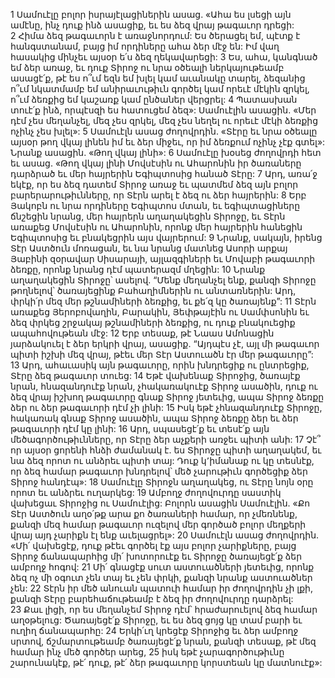 1 Սամուէլը բոլոր իսրայէլացիներին ասաց. «Ահա ես լսեցի այն ամէնը, ինչ դուք ինձ ասացիք, եւ ես ձեզ վրայ թագաւոր դրեցի: 2 Հիմա ձեզ թագաւորն է առաջնորդում: Ես ծերացել եմ, պէտք է հանգստանամ, բայց իմ որդիները ահա ձեր մէջ են: Իմ վաղ հասակից մինչեւ այսօր ե՛ս ձեզ ղեկավարեցի: 3 Ես, ահա, կանգնած եմ ձեր առաջ, եւ դուք Տիրոջ ու նրա օծեալի ներկայութեամբ ասացէ՛ք, թէ ես ո՞ւմ եզն եմ խլել կամ աւանակը տարել, ձեզանից ո՞ւմ նկատմամբ եմ անիրաւութիւն գործել կամ որեւէ մէկին զրկել, ո՞ւմ ձեռքից եմ կաշառք կամ ընծաներ վերցրել: 4 Պատասխան տուէ՛ք ինձ, որպէսզի ես հատուցեմ ձեզ»: Սամուէլին ասացին. «Մեր դէմ չես մեղանչել, մեզ չես զրկել, մեզ չես նեղել ու որեւէ մէկի ձեռքից ոչինչ չես խլել»:
5 Սամուէլն ասաց ժողովրդին. «Տէրը եւ նրա օծեալը այսօր թող վկայ լինեն իմ եւ ձեր միջեւ, որ իմ ձեռքում ոչինչ չէք գտել»: Նրանք ասացին. «Թող վկայ լինի»:
6 Սամուէլը խօսեց ժողովրդի հետ եւ ասաց. «Թող վկայ լինի Մովսէսին ու Ահարոնին իր ծառաները դարձրած եւ մեր հայրերին Եգիպտոսից հանած Տէրը: 7 Արդ, առա՛ջ եկէք, որ ես ձեզ դատեմ Տիրոջ առաջ եւ պատմեմ ձեզ այն բոլոր բարերարութիւնները, որ Տէրն արել է ձեզ ու ձեր հայրերին: 8 Երբ Յակոբն ու նրա որդիները Եգիպտոս մտան, եւ եգիպտացիները ճնշեցին նրանց, մեր հայրերն աղաղակեցին Տիրոջը, եւ Տէրն առաքեց Մովսէսին ու Ահարոնին, որոնք մեր հայրերին հանեցին Եգիպտոսից եւ բնակեցրին այս վայրերում: 9 Նրանք, սակայն, իրենց Տէր Աստծուն մոռացան, եւ նա նրանց մատնեց Ասորի արքայ Յաբինի զօրավար Սիսարայի, այլազգիների եւ Մովաբի թագաւորի ձեռքը, որոնք նրանց դէմ պատերազմ մղեցին: 10 Նրանք աղաղակեցին Տիրոջը՝ ասելով. “Մենք մեղանչել ենք, քանզի Տիրոջը թողնելով՝ ծառայեցինք Բահաղիմներին ու անտառներին: Արդ, փրկի՛ր մեզ մեր թշնամիների ձեռքից, եւ քե՛զ կը ծառայենք”: 11 Տէրն առաքեց Յերոբովաղին, Բարակին, Յեփթայէին ու Սամփսոնին եւ ձեզ փրկեց շրջակայ թշնամիների ձեռքից, ու դուք բնակուեցիք ապահովութեան մէջ: 12 Երբ տեսաք, թէ Նաաս Ամոնացին յարձակուել է ձեր երկրի վրայ, ասացիք. “Այդպէս չէ, այլ մի թագաւոր պիտի իշխի մեզ վրայ, թէեւ մեր Տէր Աստուածն էր մեր թագաւորը”: 13 Արդ, ահաւասիկ այն թագաւորը, որին խնդրեցիք ու ընտրեցիք, Տէրը ձեզ թագաւոր տուեց: 14 Եթէ վախենաք Տիրոջից, ծառայէք նրան, հնազանդուէք նրան, չհակառակուէք Տիրոջ ասածին, դուք ու ձեզ վրայ իշխող թագաւորը գնաք Տիրոջ յետեւից, ապա Տիրոջ ձեռքը ձեր ու ձեր թագաւորի դէմ չի լինի: 15 Իսկ եթէ չհնազանդուէք Տիրոջը, հակառակ գնաք Տիրոջ ասածին, ապա Տիրոջ ձեռքը ձեր եւ ձեր թագաւորի դէմ կը լինի: 16 Արդ, սպասեցէ՛ք եւ տեսէ՛ք այն մեծագործութիւնները, որ Տէրը ձեր աչքերի առջեւ պիտի անի: 17 Չէ՞ որ այսօր ցորենի հնձի ժամանակ է. ես Տիրոջը պիտի աղաղակեմ, եւ նա ձեզ որոտ ու անձրեւ պիտի տայ: Դուք կ՚իմանաք ու կը տեսնէք, որ ձեզ համար թագաւոր խնդրելով՝ մեծ չարութիւն գործեցիք ձեր Տիրոջ հանդէպ»:
18 Սամուէլը Տիրոջն աղաղակեց, ու Տէրը նոյն օրը որոտ եւ անձրեւ ուղարկեց: 19 Ամբողջ ժողովուրդը սաստիկ վախեցաւ Տիրոջից ու Սամուէլից: Բոլորն ասացին Սամուէլին. «Քո Տէր Աստծուն աղօ՛թք արա քո ծառաների համար, որ չմեռնենք, քանզի մեզ համար թագաւոր ուզելով մեր գործած բոլոր մեղքերի վրայ այդ չարիքն էլ ենք աւելացրել»: 20 Սամուէլն ասաց ժողովրդին. «Մի՛ վախեցէք, դուք թէեւ գործել էք այս բոլոր չարիքները, բայց Տիրոջ ճանապարհից մի՛ խոտորուէք եւ Տիրոջը ծառայեցէ՛ք ձեր ամբողջ հոգով: 21 Մի՛ գնացէք սուտ աստուածների յետեւից, որոնք ձեզ ոչ մի օգուտ չեն տայ եւ չեն փրկի, քանզի նրանք աստուածներ չեն: 22 Տէրն իր մեծ անուան պատուի համար իր ժողովրդին չի լքի, քանզի Տէրը բարեհաճութեամբ է ձեզ իր ժողովուրդը դարձրել: 23 Քաւ լիցի, որ ես մեղանչեմ Տիրոջ դէմ՝ հրաժարուելով ձեզ համար աղօթելուց: Ծառայեցէ՛ք Տիրոջը, եւ ես ձեզ ցոյց կը տամ բարի եւ ուղիղ ճանապարհը: 24 Երկի՛ւղ կրեցէք Տիրոջից եւ ձեր ամբողջ սրտով, ճշմարտութեամբ ծառայեցէ՛ք նրան, քանզի տեսաք, թէ մեզ համար ինչ մեծ գործեր արեց, 25 իսկ եթէ չարագործութիւնը շարունակէք, թէ՛ դուք, թէ՛ ձեր թագաւորը կորստեան կը մատնուէք»:

